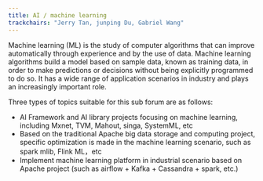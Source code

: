```yaml
---
title: AI / machine learning
trackchairs: "Jerry Tan, junping Du, Gabriel Wang"
---
```


Machine learning (ML) is the study of computer algorithms that can improve automatically through experience and by the use of data. Machine learning algorithms build a model based on sample data, known as training data, in order to make predictions or decisions without being explicitly programmed to do so.
It has a wide range of application scenarios in industry and plays an increasingly important role.

Three types of topics suitable for this sub forum are as follows:

* AI Framework and AI library projects focusing on machine learning, including Mxnet, TVM, Mahout, singa, SystemML, etc
* Based on the traditional Apache big data storage and computing project, specific optimization is made in the machine learning scenario, such as spark mlib, Flink ML，etc
* Implement machine learning platform in industrial scenario based on Apache project (such as airflow + Kafka + Cassandra + spark, etc.)
